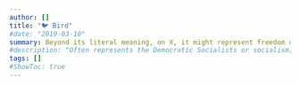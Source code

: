 ```yaml
---
author: []
title: "🐦 Bird"
#date: "2019-03-10"
summary: Beyond its literal meaning, on X, it might represent freedom or be a nod to the platform itself, considering X's original logo was a bird. It can symbolize tweeting or being an active user of the platform.
#description: "Often represents the Democratic Socialists or socialism; beauty, love."
tags: []
#ShowToc: true
---
```

